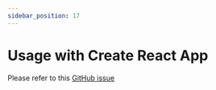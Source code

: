 ```yaml
---
sidebar_position: 17
---
```


# Usage with Create React App

Please refer to this <ins>[GitHub issue](https://github.com/starknet-io/starknet.js/issues/37)</ins>
